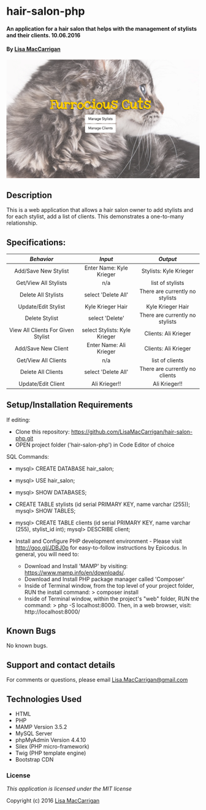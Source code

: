 # hair-salon-php

#### An application for a hair salon that helps with the management of stylists and their clients. 10.06.2016

#### By [Lisa MacCarrigan](https://github.com/lisamaccarrigan)

![screenshot of project main page](web-app.png)

## Description

This is a web application that allows a hair salon owner to add stylists and for each stylist, add a list of clients. This demonstrates a one-to-many relationship.

## Specifications:
| _Behavior_ | _Input_ | _Output_ |
|:---------------------------------------------------------------------:|:---------------------------------------------------------------------------:|:-------------------------------------------------------------------------------------------------------------------:|
| Add/Save New Stylist | Enter Name: Kyle Krieger | Stylists: Kyle Krieger |
| Get/View All Stylists | n/a | list of stylists |
| Delete All Stylists | select 'Delete All' | There are currently no stylists |
| Update/Edit Stylist | Kyle Krieger Hair | Kyle Krieger Hair |
| Delete Stylist | select 'Delete' | There are currently no stylists |
| View All Clients For Given Stylist | select Stylists: Kyle Krieger | Clients: Ali Krieger |
| Add/Save New Client | Enter Name: Ali Krieger | Clients: Ali Krieger |
| Get/View All Clients | n/a | list of clients |
| Delete All Clients | select 'Delete All' | There are currently no clients |
| Update/Edit Client | Ali Krieger!! | Ali Krieger!! |

## Setup/Installation Requirements

If editing:
* Clone this repository: https://github.com/LisaMacCarrigan/hair-salon-php.git
* OPEN project folder ('hair-salon-php') in Code Editor of choice

SQL Commands:
* mysql> CREATE DATABASE hair_salon;
* mysql> USE hair_salon;
* mysql> SHOW DATABASES;
* CREATE TABLE stylists (id serial PRIMARY KEY, name varchar (255));
mysql> SHOW TABLES;
* mysql> CREATE TABLE clients (id serial PRIMARY KEY, name varchar (255), stylist_id int);
mysql> DESCRIBE client;

* Install and Configure PHP development environment - Please visit http://goo.gl/JDBJ0p for easy-to-follow instructions by Epicodus. In general, you will need to:
    * Download and Install 'MAMP' by visiting: https://www.mamp.info/en/downloads/.
    * Download and Install PHP package manager called 'Composer'
    * Inside of Terminal window, from the top level of your project folder, RUN the install command: > composer install
    * Inside of Terminal window, within the project's "web" folder, RUN the command: > php -S localhost:8000. Then, in a web browser, visit: http://localhost:8000/

## Known Bugs

No known bugs.

## Support and contact details

For comments or questions, please email Lisa.MacCarrigan@gmail.com

## Technologies Used

* HTML
* PHP
* MAMP Version 3.5.2
* MySQL Server
* phpMyAdmin Version 4.4.10
* Silex (PHP micro-framework)
* Twig (PHP template engine)
* Bootstrap CDN

### License

*This application is licensed under the MIT license*

Copyright (c) 2016 [Lisa MacCarrigan](https://github.com/lisamaccarrigan)
